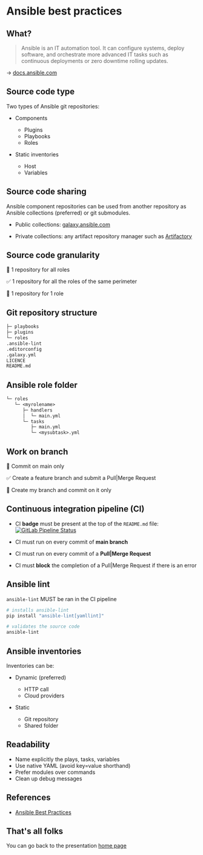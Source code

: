 <!--
theme: gaia
class:
 - invert
headingDivider: 2 
paginate: true
-->

<!--
_class:
 - lead
 - invert
-->

# Ansible best practices

## What?

> Ansible is an IT automation tool. It can configure systems, deploy software, and orchestrate more advanced IT tasks such as continuous deployments or zero downtime rolling updates.

→ [docs.ansible.com](https://docs.ansible.com/ansible/latest/index.html)

## Source code type

Two types of Ansible git repositories:

* Components
  * Plugins
  * Playbooks
  * Roles

* Static inventories
  * Host
  * Variables

## Source code sharing

Ansible component repositories can be used from another repository as Ansible collections (preferred) or git submodules.

* Public collections: [galaxy.ansible.com](https://galaxy.ansible.com/)

* Private collections: any artifact repository manager such as [Artifactory](https://jfrog.com/artifactory/)

## Source code granularity

:red_circle: 1 repository for all roles

:white_check_mark: 1 repository for all the roles of the same perimeter

:red_circle: 1 repository for 1 role

## Git repository structure

```txt
├─ playbooks
├─ plugins
└─ roles
.ansible-lint
.editorconfig
.galaxy.yml
LICENCE
README.md
```

## Ansible role folder

```txt
└─ roles
   └─ <myrolename>
      ├─ handlers
      │  └─ main.yml
      └─ tasks
         ├─ main.yml
         └─ <mysubtask>.yml
```

## Work on branch

:red_circle: Commit on main only

:white_check_mark: Create a feature branch and submit a Pull|Merge Request

:red_circle: Create my branch and commit on it only

## Continuous integration pipeline (CI)

* CI **badge** must be present at the top of the `README.md` file: [![GitLab Pipeline Status](https://gitlab.com/rabbids-incubator/infra-automation-best-practices/badges/main/pipeline.svg)](https://gitlab.com/rabbids-incubator/infra-automation-best-practices/-/pipelines)

* CI must run on every commit of **main branch**

* CI must run on every commit of a **Pull|Merge Request**

* CI must **block** the completion of a Pull|Merge Request if there is an error

## Ansible lint

`ansible-lint` MUST be ran in the CI pipeline

```bash
# installs ansible-lint
pip install "ansible-lint[yamllint]"

# validates the source code
ansible-lint
```

## Ansible inventories

Inventories can be:

* Dynamic (preferred)
  * HTTP call
  * Cloud providers

* Static
  * Git repository
  * Shared folder

## Readability

* Name explicitly the plays, tasks, variables
* Use native YAML (avoid key=value shorthand)
* Prefer modules over commands
* Clean up debug messages

## References

* [Ansible Best Practices](https://ansible.github.io/workshops/decks/ansible_best_practices.pdf)

## That's all folks

You can go back to the presentation [home page](./index.html)
